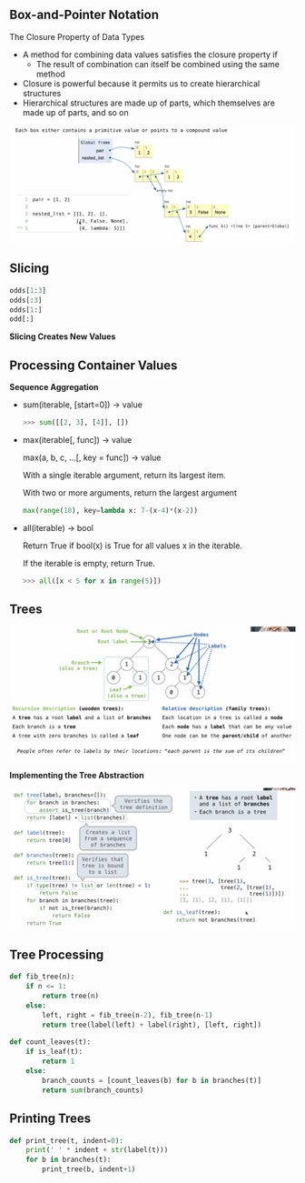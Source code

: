 ## Box-and-Pointer Notation

The Closure Property of Data Types

- A method for combining data values satisfies the closure property if
  - The result of combination can itself be combined using the same method 
- Closure is powerful because it permits us to create hierarchical structures
- Hierarchical structures are made up of parts, which themselves are made up of parts, and so on

![image-20220427102359739](Lecture_11_Trees.assets/image-20220427102359739.png)



## Slicing

```python
odds[1:3]
odds[:3]
odds[1:]
odd[:]
```

**Slicing Creates New Values**



## Processing Container Values

**Sequence Aggregation**

- sum(iterable, [start=0]) -> value

  ```python
  >>> sum([[2, 3], [4]], [])
  ```

- max(iterable[, func]) -> value

  max(a, b, c, ...[, key = func]) -> value

  With a single iterable argument, return its largest item.

  With two or more arguments, return the largest argument

  ```python
  max(range(10), key=lambda x: 7-(x-4)*(x-2))
  ```

- all(iterable) -> bool

  Return True if bool(x) is True for all values x in the iterable.

  If the iterable is empty, return True.

  ```python
  >>> all([x < 5 for x in range(5)])
  ```



## Trees

![image-20220427104830833](Lecture_11_Trees.assets/image-20220427104830833.png)

**Implementing the Tree Abstraction**

![image-20220427105327556](Lecture_11_Trees.assets/image-20220427105327556.png)

 

## Tree Processing

```python
def fib_tree(n):
    if n <= 1:
        return tree(n)
    else:
        left, right = fib_tree(n-2), fib_tree(n-1)
        return tree(label(left) + label(right), [left, right])
```

```python
def count_leaves(t):
    if is_leaf(t):
        return 1
    else:
        branch_counts = [count_leaves(b) for b in branches(t)]
        return sum(branch_counts)
```



## Printing Trees

 ```python
 def print_tree(t, indent=0):
     print(' ' * indent + str(label(t)))
     for b in branches(t):
         print_tree(b, indent+1)
 ```

